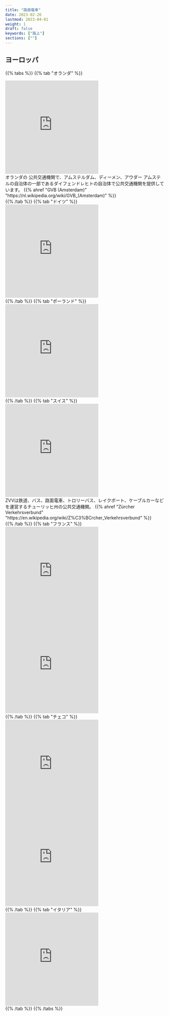 ```yaml
---
title: "路面電車"
date: 2023-02-26
lastmod: 2023-04-01
weight: 1
draft: false
keywords: ["路上"]
sections: [""]
---
```


## ヨーロッパ

{{% tabs  %}}
{{% tab "オランダ" %}}
<div class="googlemap-if">
<iframe src="https://www.google.com/maps/embed?pb=!4v1677672229893!6m8!1m7!1sNjGSxNeHHYcjvNf7-JacsQ!2m2!1d52.36186500501579!2d4.939634789058652!3f65.94225289908815!4f-20.044811330215694!5f0.4000000000000002" width="295" height="295" style="border:0;" allowfullscreen="" loading="lazy" referrerpolicy="no-referrer-when-downgrade"></iframe>
<div class="description">
オランダの 公共交通機関で、アムステルダム、ディーメン、アウダー アムステルの自治体の一部であるダイフェンドレヒトの自治体で公共交通機関を提供しています。
{{% ahref "GVB (Amsterdam)" "https://nl.wikipedia.org/wiki/GVB_(Amsterdam)" %}}
</div>
</div>
{{% /tab %}}
{{% tab "ドイツ" %}}
<div class="googlemap-if">
<iframe src="https://www.google.com/maps/embed?pb=!4v1677671346772!6m8!1m7!1sd6OETXC7WC2y4BTXaUEipg!2m2!1d48.77383084846816!2d9.186640328475793!3f270.5854988652801!4f-6.699098573626074!5f1.2964924354557958" width="295" height="295" style="border:0;" allowfullscreen="" loading="lazy" referrerpolicy="no-referrer-when-downgrade"></iframe>
</div>
{{% /tab %}}
{{% tab "ポーランド" %}}
<div class="googlemap-if">
<iframe src="https://www.google.com/maps/embed?pb=!4v1677635470164!6m8!1m7!1ssJXnecF5hYPPzLtsiqsH0A!2m2!1d52.4071499224458!2d16.92074969438054!3f230.64545548608157!4f-5.15124202567128!5f1.536207576461131" width="295" height="295" style="border:0;" allowfullscreen="" loading="lazy" referrerpolicy="no-referrer-when-downgrade"></iframe>
</div>
{{% /tab %}}
{{% tab "スイス" %}}
<div class="googlemap-if">
<iframe src="https://www.google.com/maps/embed?pb=!4v1677488621810!6m8!1m7!1sdi6bI7202EYoUP3mYucIEQ!2m2!1d47.36684042886989!2d8.542630968049645!3f128.04633746125944!4f-21.883766985500245!5f1.0889863562908408" width="295" height="295" style="border:0;" allowfullscreen="" loading="lazy" referrerpolicy="no-referrer-when-downgrade"></iframe>
<div class="description">
ZVVは鉄道、バス、路面電車、トロリーバス、レイクボート、ケーブルカーなどを運営するチューリッヒ州の公共交通機関。
{{% ahref "Zürcher Verkehrsverbund" "https://en.wikipedia.org/wiki/Z%C3%BCrcher_Verkehrsverbund" %}}
</div>
</div>
{{% /tab %}}
{{% tab "フランス" %}}
<div class="googlemap-if">
<iframe src="https://www.google.com/maps/embed?pb=!4v1677407544944!6m8!1m7!1sLTJLrwa3Gju-wG7_X0ytEQ!2m2!1d43.29872659306265!2d5.376705641871977!3f208.56978626487347!4f-1.4770531485047655!5f1.2478055448822887" width="295" height="295" style="border:0;" allowfullscreen="" loading="lazy" referrerpolicy="no-referrer-when-downgrade"></iframe>

<iframe src="https://www.google.com/maps/embed?pb=!4v1677425850736!6m8!1m7!1s0D7ffLAam6CjIjbGa1SAAA!2m2!1d43.60621201427855!2d3.87725821215264!3f289.9245952245459!4f-1.3573241874797048!5f3.1324217183024974" width="295" height="295" style="border:0;" allowfullscreen="" loading="lazy" referrerpolicy="no-referrer-when-downgrade"></iframe>
</div>
{{% /tab %}}
{{% tab "チェコ" %}}
<div class="googlemap-if">
<iframe src="https://www.google.com/maps/embed?pb=!4v1677458082575!6m8!1m7!1syYingQapk2CDC_pq0MVSkw!2m2!1d50.07272941405889!2d14.41053474543779!3f93.71355570173122!4f-2.8823557161345263!5f3.258764411479168" width="295" height="295" style="border:0;" allowfullscreen="" loading="lazy" referrerpolicy="no-referrer-when-downgrade"></iframe>

<iframe src="https://www.google.com/maps/embed?pb=!4v1677458127961!6m8!1m7!1sO-_s0Xygx_2KoxyIMfg9sA!2m2!1d50.07253670840898!2d14.40900331196714!3f305.85786271168956!4f-17.983921464169754!5f0.7820865974627469" width="295" height="295" style="border:0;" allowfullscreen="" loading="lazy" referrerpolicy="no-referrer-when-downgrade"></iframe>
</div>
{{% /tab %}}
{{% tab "イタリア" %}}
<div class="googlemap-if">
<iframe src="https://www.google.com/maps/embed?pb=!4v1677673957371!6m8!1m7!1sDdPRtErCdSWSMrRHr2KHAg!2m2!1d45.46029528784953!2d9.181334261011648!3f227.20587910827803!4f-2.989348713574998!5f2.384248969230368" width="295" height="295" style="border:0;" allowfullscreen="" loading="lazy" referrerpolicy="no-referrer-when-downgrade"></iframe>
</div>
{{% /tab %}}
{{% /tabs %}}
